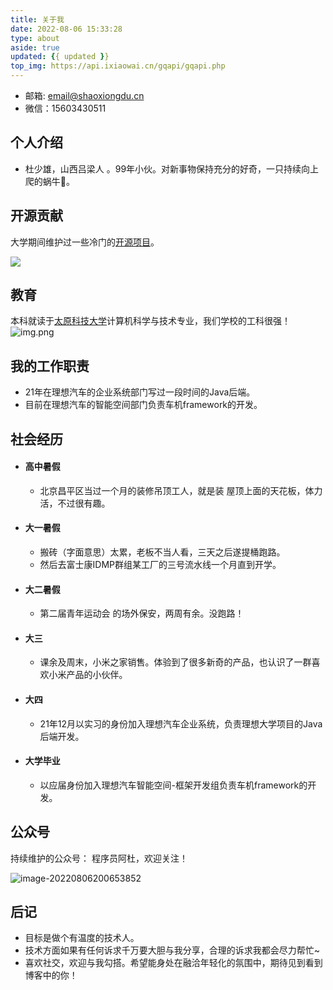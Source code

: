 ```yaml
---
title: 关于我
date: 2022-08-06 15:33:28
type: about
aside: true
updated: {{ updated }}
top_img: https://api.ixiaowai.cn/gqapi/gqapi.php
---
```




- 邮箱: email@shaoxiongdu.cn
- 微信：15603430511

## 个人介绍
- 杜少雄，山西吕梁人 。99年小伙。对新事物保持充分的好奇，一只持续向上爬的蜗牛🐌。



## 开源贡献

大学期间维护过一些冷门的[开源项目](https://github.com/shaoxiongdu)。 

![](https://camo.githubusercontent.com/7004d02720a802ade9742c58e77169512581a5f461dd2a1c03ef0616d6bdce33/68747470733a2f2f6769746875622d726561646d652d73746174732e76657263656c2e6170702f6170693f63616368655f7365636f6e64733d3138303026757365726e616d653d7368616f78696f6e67647526686964655f626f726465723d66616c73652673686f775f69636f6e733d747275652677696474683d34353026696e636c7564655f616c6c5f636f6d6d6974733d7472756526636f756e745f707269766174653d74727565267468656d653d6275656679266c696e655f68696768743d3230)

## 教育

本科就读于[太原科技大学](https://www.tyust.edu.cn/)计算机科学与技术专业，我们学校的工科很强！
![img.png](https://images-1301128659.cos.ap-beijing.myqcloud.com/MacBookPro202208062003621.png)



## 我的工作职责

- 21年在理想汽车的企业系统部门写过一段时间的Java后端。
- 目前在理想汽车的智能空间部门负责车机framework的开发。



## 社会经历

- #### 高中暑假
    
    - 北京昌平区当过一个月的装修吊顶工人，就是装 屋顶上面的天花板，体力活，不过很有趣。
    
- #### 大一暑假
    
    - 搬砖（字面意思）太累，老板不当人看，三天之后遂提桶跑路。
    - 然后去富士康IDMP群组某工厂的三号流水线一个月直到开学。
    
- #### 大二暑假
    
    -  第二届青年运动会 的场外保安，两周有余。没跑路！
    
- #### 大三
    
    - 课余及周末，小米之家销售。体验到了很多新奇的产品，也认识了一群喜欢小米产品的小伙伴。

- #### 大四
    
    - 21年12月以实习的身份加入理想汽车企业系统，负责理想大学项目的Java后端开发。
    
- #### 大学毕业
    
    - 以应届身份加入理想汽车智能空间-框架开发组负责车机framework的开发。

## 公众号

持续维护的公众号： 程序员阿杜，欢迎关注！

![image-20220806200653852](https://images-1301128659.cos.ap-beijing.myqcloud.com/MacBookPro202208062006876.png)

## 后记

- 目标是做个有温度的技术人。
- 技术方面如果有任何诉求千万要大胆与我分享，合理的诉求我都会尽力帮忙~
- 喜欢社交，欢迎与我勾搭。希望能身处在融洽年轻化的氛围中，期待见到看到博客中的你！

